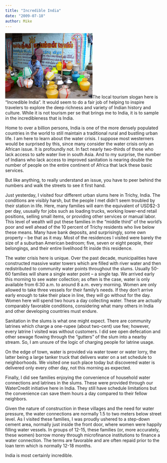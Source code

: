 ```yaml
---
title: "Incredible India"
date: "2009-07-18"
author: Mike
---
```


![mm_women_communitypoint1](images/mm_women_communitypoint1.jpg "mm_women_communitypoint1")The local tourism slogan here is “Incredible India”. It would seem to do a fair job of helping to inspire travelers to explore the deep richness and variety of Indian history and culture. While it is not tourism per se that brings me to India, it is to sample in the incredibleness that is India.

Home to over a billion persons, India is one of the more densely populated countries in the world to still maintain a traditional rural and bustling urban life. I am here to learn about the water crisis. I suppose most westerners would be surprised by this, since many consider the water crisis only an African issue. It is profoundly not. In fact nearly two-thirds of those who lack access to safe water live in south Asia. And to my surprise, the number of Indians who lack access to improved sanitation is nearing double the number of people on the entire continent of Africa that lack these basic services.

But like anything, to really understand an issue, you have to peer behind the numbers and walk the streets to see it first hand.

Just yesterday, I visited four different urban slums here in Trichy, India. The conditions are visibly harsh, but the people I met didn’t seem troubled by their station in life. Here, many families will earn the equivalent of USD$2-3 per day, ususally for jobs such as loading trucks, working lower-end retail positions, selling small items, or providing other services or manual labor. This level of wealth will put these families in the “middle third” of the world’s poor and well ahead of the 10 percent of Trichy residents who live below these means. Many have bank deposits, and surprisingly, some own property – be that as it may. Most of the residences I visited were barely the size of a suburban American bedroom; five, seven or eight people, their belongings, and their entire livelihood fit inside this residence.

The water crisis here is unique. Over the past decade, municipalities have constructed massive water towers which are filled with river water and then redistributed to community water points throughout the slums. Usually 50-60 families will share a single water point – a single tap. We arrived early this morning to see water collection; as often is the case, water is only available from 6:30 a.m. to around 8 a.m. every morning. Women are only allowed to take three vessels for their family’s needs. If they don’t arrive early enough to take their place in line, they will go without for the day. Women here will spend two hours a day collecting water. These are actually comparably favorable conditions, considering what many others in India and other developing countries must endure.

Sanitation in the slums is what one might expect. There are community latrines which charge a one-rupee (about two-cent) use fee; however, every latrine I visited was without customers. I did see open defecation and other sewage flowing through the “gutters” of the slum into a nearby stream. So, I am unsure of the logic of charging people for latrine usage.

On the edge of town, water is provided via water tower or water lorry, the latter being a large tanker truck that delivers water on a set schedule to neighborhoods. We visited one such place today but discovered water is delivered only every other day, not this morning as expected.

Finally, I did see families enjoying the convenience of household water connections and latrines in the slums. These were provided through our WaterCredit initiative here in India. They still have schedule limitations but the convenience can save them hours a day compared to their fellow neighbors.

Given the nature of construction in these villages and the need for water pressure, the water connections are normally 1.5 to two meters below street level. As I visited these families, I was proudly ushered to a step-down cement area, normally just inside the front door, where women were happily filling water vessels. In groups of 12-15, these families (or, more accurately, these women) borrow money through microfinance institutions to finance a water connection. The terms are favorable and are often repaid prior to the loan term which is normally 12-18 months.

India is most certainly incredible.
